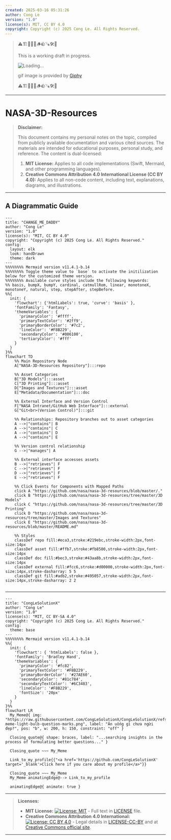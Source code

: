 ```yaml
---
created: 2025-03-16 05:31:26
author: Cong Le
version: "1.0"
license(s): MIT, CC BY 4.0
copyright: Copyright (c) 2025 Cong Le. All Rights Reserved.
---
```



> ⚠️🏗️🚧🦺🧱🪵🪨🪚🛠️👷
> 
> This is a working draft in progress.
> 
> ![Loading...](https://media0.giphy.com/media/v1.Y2lkPTc5MGI3NjExbTh3MXBuanJ1Z3hpdXE3OW0wMmQ0NXN4djBja3I2eXo5dGl0ODhudyZlcD12MV9pbnRlcm5hbF9naWZfYnlfaWQmY3Q9Zw/xTiTnnoIvpGzNOt2O4/giphy.gif)
> 
> gif image is provided by [Giphy](https://giphy.com)
> 
> ⚠️🏗️🚧🦺🧱🪵🪨🪚🛠️👷

----


# NASA-3D-Resources
> **Disclaimer:**
>
> This document contains my personal notes on the topic,
> compiled from publicly available documentation and various cited sources.
> The materials are intended for educational purposes, personal study, and reference.
> The content is dual-licensed:
> 1. **MIT License:** Applies to all code implementations (Swift, Mermaid, and other programming languages).
> 2. **Creative Commons Attribution 4.0 International License (CC BY 4.0):** Applies to all non-code content, including text, explanations, diagrams, and illustrations.
---


## A Diagrammatic Guide 


```mermaid
---
title: "CHANGE_ME_DADDY"
author: "Cong Le"
version: "1.0"
license(s): "MIT, CC BY 4.0"
copyright: "Copyright (c) 2025 Cong Le. All Rights Reserved."
config:
  layout: elk
  look: handDrawn
  theme: dark
---
%%%%%%%% Mermaid version v11.4.1-b.14
%%%%%%%% Toggle theme value to `base` to activate the initilization below for the customized theme version.
%%%%%%%% Available curve styles include the following keywords:
%% basis, bumpX, bumpY, cardinal, catmullRom, linear, monotoneX, monotoneY, natural, step, stepAfter, stepBefore.
%%{
  init: {
    'flowchart': {'htmlLabels': true, 'curve': 'basis' },
    'fontFamily': 'Fantasy',
    'themeVariables': {
      'primaryColor': '#ffff',
      'primaryTextColor': '#2ff9',
      'primaryBorderColor': '#7c2',
      'lineColor': '#F8B229',
      'secondaryColor': '#006100',
      'tertiaryColor': '#fff'
    }
  }
}%%
flowchart TD
    %% Main Repository Node
    A["NASA-3D-Resources Repository"]:::repo

    %% Asset Categories
    B["3D Models"]:::asset
    C["3D Printing"]:::asset
    D["Images and Textures"]:::asset
    E["Metadata/Documentation"]:::doc

    %% External Interface and Version Control
    F["NASA Intranet/GitHub Web Interface"]:::external
    G["Git<br>(Version Control)"]:::git

    %% Relationships: Repository branches out to asset categories
    A -->|"contains"| B
    A -->|"contains"| C
    A -->|"contains"| D
    A -->|"contains"| E

    %% Version control relationship
    G -->|"manages"| A

    %% External interface accesses assets
    B -->|"retrieves"| F
    C -->|"retrieves"| F
    D -->|"retrieves"| F
    E -->|"retrieves"| F

    %% Click Events for Components with Mapped Paths
    click A "https://github.com/nasa/nasa-3d-resources/blob/master/."
    click B "https://github.com/nasa/nasa-3d-resources/tree/master/3D Models"
    click C "https://github.com/nasa/nasa-3d-resources/tree/master/3D Printing"
    click D "https://github.com/nasa/nasa-3d-resources/tree/master/Images and Textures"
    click E "https://github.com/nasa/nasa-3d-resources/blob/master/README.md"

    %% Styles
    classDef repo fill:#eca3,stroke:#219ebc,stroke-width:2px,font-size:14px
    classDef asset fill:#ffb7,stroke:#fb8500,stroke-width:2px,font-size:14px
    classDef doc fill:#bec3,stroke:#43aa8b,stroke-width:2px,font-size:14px
    classDef external fill:#fcc6,stroke:#d00000,stroke-width:2px,font-size:14px,stroke-dasharray: 5 5
    classDef git fill:#adb2,stroke:#495057,stroke-width:2px,font-size:14px,stroke-dasharray: 2 2


```



---

<!-- 
```mermaid
%% Current Mermaid version
info
```  -->


```mermaid
---
title: "CongLeSolutionX"
author: "Cong Le"
version: "1.0"
license(s): "MIT, CC BY-SA 4.0"
copyright: "Copyright (c) 2025 Cong Le. All Rights Reserved."
config:
  theme: base
---
%%%%%%%% Mermaid version v11.4.1-b.14
%%{
  init: {
    'flowchart': { 'htmlLabels': false },
    'fontFamily': 'Bradley Hand',
    'themeVariables': {
      'primaryColor': '#fc82',
      'primaryTextColor': '#F8B229',
      'primaryBorderColor': '#27AE60',
      'secondaryColor': '#81c784',
      'secondaryTextColor': '#6C3483',
      'lineColor': '#F8B229',
      'fontSize': '20px'
    }
  }
}%%
flowchart LR
  My_Meme@{ img: "https://raw.githubusercontent.com/CongLeSolutionX/CongLeSolutionX/refs/heads/main/assets/images/My-meme-light-bulb-question-marks.png", label: "Ăn uống gì chưa ngừi đẹp?", pos: "b", w: 200, h: 150, constraint: "off" }

  Closing_quote@{ shape: braces, label: "...searching insights in the process of formulating better questions..." }

  Closing_quote ~~~ My_Meme
    
  Link_to_my_profile{{"<a href='https://github.com/CongLeSolutionX' target='_blank'>Click here if you care about my profile</a>"}}

  Closing_quote ~~~ My_Meme
  My_Meme animatingEdge@--> Link_to_my_profile
  
  animatingEdge@{ animate: true }

```

---
> **Licenses:**
>
> - **MIT License:**  [![License: MIT](https://img.shields.io/badge/License-MIT-yellow.svg)](LICENSE) - Full text in [LICENSE](LICENSE) file.
> - **Creative Commons Attribution 4.0 International:** [![License: CC BY 4.0](https://licensebuttons.net/l/by/4.0/88x31.png)](LICENSE-CC-BY) - Legal details in [LICENSE-CC-BY](LICENSE-CC-BY) and at [Creative Commons official site](http://creativecommons.org/licenses/by/4.0/).
> 
---

